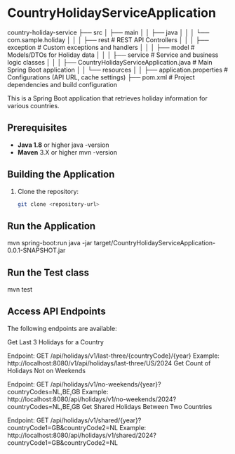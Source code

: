 # CountryHolidayServiceApplication
country-holiday-service
├── src
│   ├── main
│   │   ├── java
│   │   │   └── com.sample.holiday
│   │   │       ├── rest                                  # REST API Controllers
│   │   │       ├── exception                             # Custom exceptions and handlers
│   │   │       ├── model                                 # Models/DTOs for Holiday data
│   │   │       ├── service                               # Service and business logic classes
│   │   │       ├── CountryHolidayServiceApplication.java # Main Spring Boot application
│   │   └── resources
│   │       ├── application.properties                     # Configurations (API URL, cache settings)
├── pom.xml                                                # Project dependencies and build configuration

This is a Spring Boot application that retrieves holiday information for various countries.

## Prerequisites

- **Java 1.8** or higher
java -version
- **Maven** 3.X or higher
mvn -version

## Building the Application

1. Clone the repository:
   ```bash
   git clone <repository-url>

## Run the Application

mvn spring-boot:run
java -jar target/CountryHolidayServiceApplication-0.0.1-SNAPSHOT.jar
## Run the Test class
mvn test
## Access API Endpoints
The following endpoints are available:

Get Last 3 Holidays for a Country

Endpoint: GET /api/holidays/v1/last-three/{countryCode}/{year}
Example: http://localhost:8080/v1/api/holidays/last-three/US/2024
Get Count of Holidays Not on Weekends

Endpoint: GET /api/holidays/v1/no-weekends/{year}?countryCodes=NL,BE,GB
Example: http://localhost:8080/api/holidays/v1/no-weekends/2024?countryCodes=NL,BE,GB
Get Shared Holidays Between Two Countries

Endpoint: GET /api/holidays/v1/shared/{year}?countryCode1=GB&countryCode2=NL
Example: http://localhost:8080/api/holidays/v1/shared/2024?countryCode1=GB&countryCode2=NL